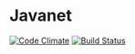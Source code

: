 # Javanet
[![Code Climate](https://codeclimate.com/github/jacksondm33/Javanet/badges/gpa.svg)](https://codeclimate.com/github/jacksondm33/Javanet)
[![Build Status](https://travis-ci.org/jacksondm33/Javanet.svg?branch=master)](https://travis-ci.org/jacksondm33/Javanet)